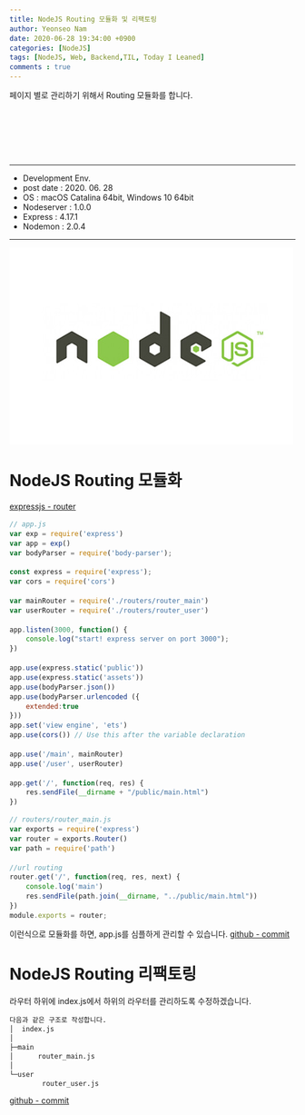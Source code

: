 ```yaml
---
title: NodeJS Routing 모듈화 및 리팩토링
author: Yeonseo Nam
date: 2020-06-28 19:34:00 +0900
categories: [NodeJS]
tags: [NodeJS, Web, Backend,TIL, Today I Leaned]
comments : true
---
```


페이지 별로 관리하기 위해서 Routing 모듈화를 합니다.

<br/><br/><br/><br/><br/>

---

* Development Env.
* post date : 2020. 06. 28
* OS : macOS Catalina 64bit, Windows 10 64bit
* Nodeserver : 1.0.0
* Express : 4.17.1
* Nodemon : 2.0.4

---


![nodejs_logo](/post/images/nodejs_logo.jpg)

# NodeJS Routing 모듈화
[expressjs - router](http://expressjs.com/ko/api.html#router)


```js
// app.js
var exp = require('express')
var app = exp()
var bodyParser = require('body-parser');

const express = require('express');
var cors = require('cors')

var mainRouter = require('./routers/router_main')
var userRouter = require('./routers/router_user')

app.listen(3000, function() {
    console.log("start! express server on port 3000");
})

app.use(express.static('public'))
app.use(express.static('assets'))
app.use(bodyParser.json())
app.use(bodyParser.urlencoded ({
    extended:true
}))
app.set('view engine', 'ets')
app.use(cors()) // Use this after the variable declaration

app.use('/main', mainRouter)
app.use('/user', userRouter)

app.get('/', function(req, res) {
    res.sendFile(__dirname + "/public/main.html")
})
```

```js
// routers/router_main.js
var exports = require('express')
var router = exports.Router()
var path = require('path')

//url routing
router.get('/', function(req, res, next) {
    console.log('main')
    res.sendFile(path.join(__dirname, "../public/main.html"))
})
module.exports = router;
```

이런식으로 모듈화를 하면, app.js를 심플하게 관리할 수 있습니다.
[github - commit](https://github.com/yeonseo/node-server/commit/3131cd90a6cd34f83c0b567cf32fbbe4f068bb96)



# NodeJS Routing 리팩토링

라우터 하위에 index.js에서 하위의 라우터를 관리하도록 수정하겠습니다.


```
다음과 같은 구조로 작성합니다.
│  index.js
│  
├─main
│      router_main.js
│      
└─user
        router_user.js

```

[github - commit](https://github.com/yeonseo/node-server/commit/278b0209bb83d9c241c67faa11423e3e8d1af22e)

